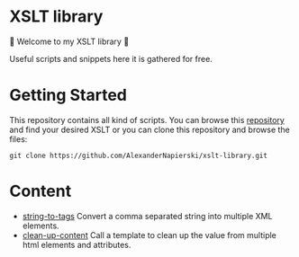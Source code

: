 # XSLT library

🎉 Welcome to my XSLT library 🎉

Useful scripts and snippets here it is gathered for free.

# Getting Started

This repository contains all kind of scripts.
You can browse this [repository](#content "Goto Content") and find your desired XSLT or you can clone this repository and browse the files:

`git clone https://github.com/AlexanderNapierski/xslt-library.git`

# Content

* [string-to-tags](assets/string-to-tags) Convert a comma separated string into multiple XML elements.
* [clean-up-content](assets/clean-up-content) Call a template to clean up the value from multiple html elements and attributes.
